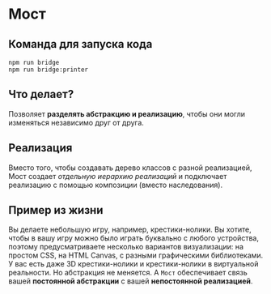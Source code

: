 # Мост

## Команда для запуска кода

```
npm run bridge
npm run bridge:printer
```

## Что делает?

Позволяет **разделять абстракцию и реализацию**, чтобы они могли изменяться независимо друг от друга.

## Реализация

Вместо того, чтобы создавать дерево классов с разной реализацией, Мост создает *отдельную иерархию реализаций* и подключает реализацию с помощью композиции (вместо наследования).

## Пример из жизни

Вы делаете небольшую игру, например, крестики-нолики. Вы хотите, чтобы в вашу игру можно было играть буквально с любого устройства, поэтому предусматриваете несколько вариантов визуализации: на простом CSS, на HTML Canvas, с разными графическими библиотеками. У вас есть даже 3D крестики-нолики и крестики-нолики в виртуальной реальности. Но абстракция не меняется. А `Мост` обеспечивает связь вашей **постоянной абстракции** с вашей **непостоянной реализацией**.

